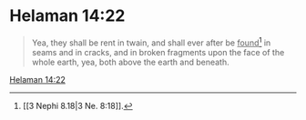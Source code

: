 # Helaman 14:22

> Yea, they shall be rent in twain, and shall ever after be <u>found</u>[^a] in seams and in cracks, and in broken fragments upon the face of the whole earth, yea, both above the earth and beneath.

[Helaman 14:22](https://www.churchofjesuschrist.org/study/scriptures/bofm/hel/14?lang=eng&id=p22#p22)


[^a]: [[3 Nephi 8.18|3 Ne. 8:18]].  
